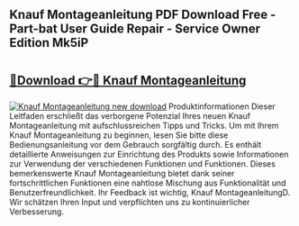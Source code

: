 ## Knauf Montageanleitung PDF Download Free - Part-bat User Guide Repair - Service Owner Edition Mk5iP

# <h2><a href="http://df8al7.blite.top/?on=Knauf+Montageanleitung">🔗Download 👉🔴 Knauf Montageanleitung</a></h2>

[![Knauf Montageanleitung new download](https://i.imgur.com/lujVjoI.png)](http://df8al7.blite.top/?on=Knauf+Montageanleitung)
Produktinformationen Dieser Leitfaden erschließt das verborgene Potenzial Ihres neuen Knauf Montageanleitung mit aufschlussreichen Tipps und Tricks. Um mit Ihrem Knauf Montageanleitung zu beginnen, lesen Sie bitte diese Bedienungsanleitung vor dem Gebrauch sorgfältig durch. Es enthält detaillierte Anweisungen zur Einrichtung des Produkts sowie Informationen zur Verwendung der verschiedenen Funktionen und Funktionen. Dieses bemerkenswerte Knauf Montageanleitung bietet dank seiner fortschrittlichen Funktionen eine nahtlose Mischung aus Funktionalität und Benutzerfreundlichkeit. Ihr Feedback ist wichtig, Knauf MontageanleitungD. Wir schätzen Ihren Input und verpflichten uns zu kontinuierlicher Verbesserung.
